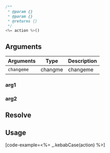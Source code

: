 ```javascript
/**
 * @param {}
 * @param {}
 * @returns {}
 */
<%= action %>()
```

## Arguments

| Arguments    | Type    | Description |
|--------------|---------|-------------|
| ``changeme`` | changme | changeme    |

### __arg1__

### __arg2__

## Resolve

## Usage

[code-example=<%= _.kebabCase(action) %>]
